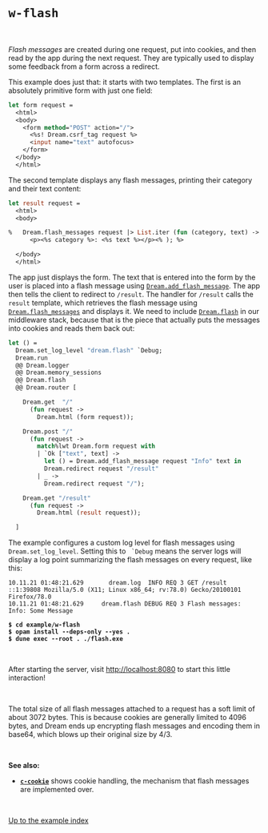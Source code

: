 # `w-flash`

<br>

*Flash messages* are created during one request, put into cookies, and then
read by the app during the next request. They are typically used to display some
feedback from a form across a redirect.

This example does just that: it starts with two templates. The first is an
absolutely primitive form with just one field:

```ocaml
let form request =
  <html>
  <body>
    <form method="POST" action="/">
      <%s! Dream.csrf_tag request %>
      <input name="text" autofocus>
    </form>
  </body>
  </html>
```

The second template displays any flash messages, printing their category and
their text content:

```ocaml
let result request =
  <html>
  <body>

%   Dream.flash_messages request |> List.iter (fun (category, text) ->
      <p><%s category %>: <%s text %></p><% ); %>

  </body>
  </html>
```

The app just displays the form. The text that is entered into the form by the
user is placed into a flash message using
[`Dream.add_flash_message`](https://aantron.github.io/dream/#val-add_flash_message).
The app
then tells the client to redirect to `/result`. The handler for `/result` calls
the `result` template, which retrieves the flash message using
[`Dream.flash_messages`](https://aantron.github.io/dream/#val-flash_messages)
and displays it. We need to include
[`Dream.flash`](https://aantron.github.io/dream/#val-flash) in our middleware
stack, because that is the piece that actually puts the messages into cookies
and reads them back out:

```ocaml
let () =
  Dream.set_log_level "dream.flash" `Debug;
  Dream.run
  @@ Dream.logger
  @@ Dream.memory_sessions
  @@ Dream.flash
  @@ Dream.router [

    Dream.get  "/"
      (fun request ->
        Dream.html (form request));

    Dream.post "/"
      (fun request ->
        match%lwt Dream.form request with
        | `Ok ["text", text] ->
          let () = Dream.add_flash_message request "Info" text in
          Dream.redirect request "/result"
        | _ ->
          Dream.redirect request "/");

    Dream.get "/result"
      (fun request ->
        Dream.html (result request));

  ]
```

The example configures a custom log level for flash messages using
`Dream.set_log_level`. Setting this to `` `Debug`` means the server logs
will display a log point summarizing the flash messages on every
request, like this:

```
10.11.21 01:48:21.629       dream.log  INFO REQ 3 GET /result ::1:39808 Mozilla/5.0 (X11; Linux x86_64; rv:78.0) Gecko/20100101 Firefox/78.0
10.11.21 01:48:21.629     dream.flash DEBUG REQ 3 Flash messages: Info: Some Message
```

<pre><code><b>$ cd example/w-flash</b>
<b>$ opam install --deps-only --yes .</b>
<b>$ dune exec --root . ./flash.exe</b></code></pre>

<br>

After starting the server, visit [http://localhost:8080](http://localhost:8080)
to start this little interaction!

<br>

The total size of all flash messages attached to a request has a soft limit of
about 3072 bytes. This is because cookies are generally limited to 4096 bytes,
and Dream ends up encrypting flash messages and encoding them in base64, which
blows up their original size by 4/3.

<br>

**See also:**

- [**`c-cookie`**](../c-cookie#files) shows cookie handling, the mechanism that
  flash messages are implemented over.

<br>

[Up to the example index](../#examples)
